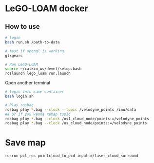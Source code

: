 # LeGO-LOAM docker

## How to use

```bash
# login
bash run.sh /path-to-data

# test if opengl is working 
glxgears

# Run LeGO-LOAM
source ~/catkin_ws/devel/setup.bash
roslaunch lego_loam run.launch
```


Open another terminal
```bash
# login into same container
bash login.sh

# Play rosbag
rosbag play *.bag --clock --topic /velodyne_points /imu/data
## or if you wanna remap topic
rosbag play *.bag --clock /os1_cloud_node/points:=/velodyne_points
rosbag play *.bag --clock /os_cloud_node/points:=/velodyne_points
```

# Save map
```
rosrun pcl_ros pointcloud_to_pcd input:=/laser_cloud_surround
```
